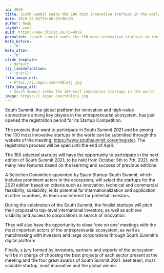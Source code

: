 ```yaml
---
id: 4959
title: South Summit seeks the 100 most innovative startups in the world
date: 2020-12-01T19:06:29+00:00
author: Newb
layout: post
guid: https://new.blicio.us/?p=4959
permalink: /south-summit-seeks-the-100-most-innovative-startups-in-the-world/
hefo_before:
  - "0"
hefo_after:
  - "0"
slide_template:
  - default
ilj_linkdefinition:
  - 'a:0:{}'
fifu_image_url:
  - https://i.imgur.com/Yd9lm1j.jpg
fifu_image_alt:
  - South Summit seeks the 100 most innovative startups in the world
image: https://i.imgur.com/Yd9lm1j.jpg
---
```

South Summit, the global platform for innovation and high-value connections among key players in the entrepreneurial ecosystem, has just opened the registration period for its Startup Competition.

The projects that want to participate in South Summit 2021 and be among the 100 most innovative startups in the world can be submitted through the website of the meeting: <https://www.southsummit.co/en/register>. The registration process will be open until the end of April.

The 100 selected startups will have the opportunity to participate in the next edition of South Summit 2021, to be held from October 5th to 7th, 2021, with many new features based on the learning and success of previous editions.

A Selection Committee appointed by Spain Startup-South Summit, which includes prominent actors in the ecosystem, will select the startups for the 2021 edition based on criteria such as innovation, technical and commercial feasibility, scalability, ie its potential for internationalization and application in other countries, its team and interest for potential investors.

During the celebration of the South Summit, the finalist startups will pitch their proposal to top-level international investors, as well as achieve visibility and access to corporations in search of innovation.

They will also have the opportunity to close 'one on one' meetings with the most important actors of the entrepreneurial ecosystem, as well as matchmaking with investors and large corporations through South Summit's digital platform.

Finally, a jury formed by investors, partners and experts of the ecosystem will be in charge of choosing the best projects of each sector present at the meeting and the four great awards of South Summit 2021: best team, most scalable startup, most innovative and the global winner.